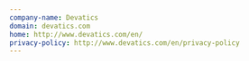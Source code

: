 ```yaml
---
company-name: Devatics
domain: devatics.com
home: http://www.devatics.com/en/
privacy-policy: http://www.devatics.com/en/privacy-policy
---
```




